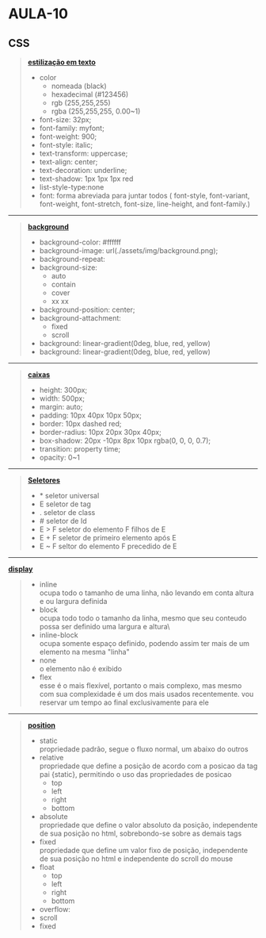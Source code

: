 # AULA-10

## CSS

> **[estilização em texto](https://developer.mozilla.org/en-US/docs/Learn/CSS/Styling_text/Fundamentals)**
> * color
>   * nomeada (black)
>   * hexadecimal (#123456)
>   * rgb (255,255,255)
>   * rgba (255,255,255, 0.00~1)
> * font-size: 32px;
> * font-family: myfont;
> * font-weight: 900;
> * font-style: italic;
> * text-transform: uppercase;
> * text-align: center;
> * text-decoration: underline;
> * text-shadow: 1px 1px 1px red
> * list-style-type:none
> * font: forma abreviada para juntar todos ( font-style, font-variant, font-weight, font-stretch, font-size, line-height, and font-family.)
 ---
> **[background](https://developer.mozilla.org/en-US/docs/Web/CSS/background)**
> * background-color: #ffffff
> * background-image: url(./assets/img/background.png);
> * background-repeat:
> * background-size:
>   * auto
>   * contain
>   * cover
>   * xx xx
> * background-position: center;
> * background-attachment:
>   * fixed
>   * scroll
> * background: linear-gradient(0deg, blue, red, yellow)
> * background: linear-gradient(0deg, blue, red, yellow)
 ---
> **[caixas]()**
> * height: 300px;
> * width: 500px;
> * margin: auto;
> * padding: 10px 40px 10px 50px;
> * border: 10px dashed red;
> * border-radius: 10px 20px 30px 40px;
> * box-shadow: 20px -10px 8px 10px rgba(0, 0, 0, 0.7);
> * transition: property time;
> * opacity: 0~1
 ---
> **[Seletores]()**
> * \* seletor universal
> * E seletor de tag
> * . seletor de class
> * \# seletor de Id
> *  E > F seletor do elemento F filhos de E
> *  E + F seletor de primeiro elemento após E
> *  E ~ F seltor do elemento F precedido de E
 ---
 **[display]()**
> * inline\
> ocupa todo o tamanho de uma linha, não levando em conta altura e ou largura definida
> * block\
> ocupa todo todo o tamanho da linha, mesmo que seu conteudo possa ser definido uma largura e altura\
> * inline-block\
> ocupa somente espaço definido, podendo assim ter mais de um elemento na mesma "linha"
> * none\
> o elemento não é exibido
> * flex\
> esse é o mais flexível, portanto o mais complexo, mas mesmo com sua complexidade é um dos mais usados recentemente.
vou reservar um tempo ao final exclusivamente para ele
 ---
> **[position]()**
> * static\
> propriedade padrão, segue o fluxo normal, um abaixo do outros
> * relative\
> propriedade que define a posição de acordo com a posicao da tag pai {static}, permitindo o uso das propriedades de posicao
>   * top
>   * left
>   * right
>   * bottom
> * absolute\
> propriedade que define o valor absoluto da posição, independente de sua posição no html, sobrebondo-se sobre as demais tags
> * fixed\
> propriedade que define um valor fixo de posição, independente de sua posição no html e independente do scroll do mouse
> * float
>   * top
>   * left
>   * right
>   * bottom
> * overflow:
> * scroll
> * fixed
